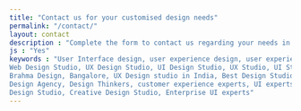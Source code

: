 ```yaml
---
title: "Contact us for your customised design needs"
permalink: "/contact/"
layout: contact
description : "Complete the form to contact us regarding your needs in areas of logo design, website and mobile app design, animation, corporate videos, catalogue and packaging"
js : "Yes"
keywords : "User Interface design, user experience design, user experience design studio, Design studio India, Mobile App Design,
Web Design Studio, UX Design Studio, UI Design Studio, UX Studio, UI Studio, UX Studio in India, UI Studio in India, Little
Brahma Design, Bangalore, UX Design studio in India, Best Design Studio, UI Design Agency, Service Design Agency, Product
Design Agency, Design Thinkers, customer experience experts, UI experts, UX experts, Branding Consulting Agency, Communication
Design Studio, Creative Design Studio, Enterprise UI experts"
---
```

